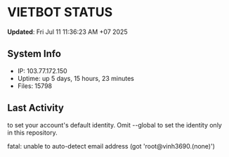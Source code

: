 # VIETBOT STATUS
**Updated**: Fri Jul 11 11:36:23 AM +07 2025

## System Info
- IP: 103.77.172.150
- Uptime: up 5 days, 15 hours, 23 minutes
- Files: 15798

## Last Activity

to set your account's default identity.
Omit --global to set the identity only in this repository.

fatal: unable to auto-detect email address (got 'root@vinh3690.(none)')
